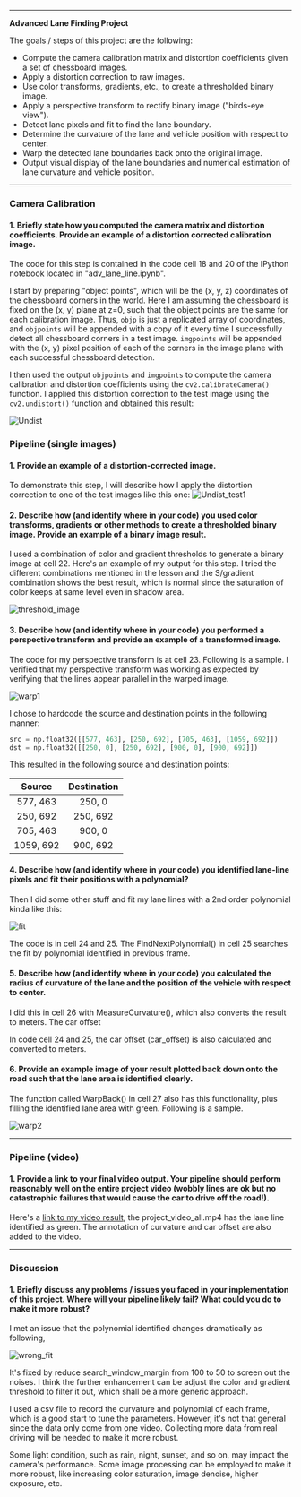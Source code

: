 
---

**Advanced Lane Finding Project**

The goals / steps of this project are the following:

* Compute the camera calibration matrix and distortion coefficients given a set of chessboard images.
* Apply a distortion correction to raw images.
* Use color transforms, gradients, etc., to create a thresholded binary image.
* Apply a perspective transform to rectify binary image ("birds-eye view").
* Detect lane pixels and fit to find the lane boundary.
* Determine the curvature of the lane and vehicle position with respect to center.
* Warp the detected lane boundaries back onto the original image.
* Output visual display of the lane boundaries and numerical estimation of lane curvature and vehicle position.

---

### Camera Calibration

#### 1. Briefly state how you computed the camera matrix and distortion coefficients. Provide an example of a distortion corrected calibration image.

The code for this step is contained in the code cell 18 and 20 of the IPython notebook located in "adv_lane_line.ipynb".  

I start by preparing "object points", which will be the (x, y, z) coordinates of the chessboard corners in the world. Here I am assuming the chessboard is fixed on the (x, y) plane at z=0, such that the object points are the same for each calibration image.  Thus, `objp` is just a replicated array of coordinates, and `objpoints` will be appended with a copy of it every time I successfully detect all chessboard corners in a test image.  `imgpoints` will be appended with the (x, y) pixel position of each of the corners in the image plane with each successful chessboard detection.  

I then used the output `objpoints` and `imgpoints` to compute the camera calibration and distortion coefficients using the `cv2.calibrateCamera()` function.  I applied this distortion correction to the test image using the `cv2.undistort()` function and obtained this result: 

![Undist](/Output/Undist.png)



### Pipeline (single images)

#### 1. Provide an example of a distortion-corrected image.

To demonstrate this step, I will describe how I apply the distortion correction to one of the test images like this one:
![Undist_test1](/Output/Undist_test1.png)

#### 2. Describe how (and identify where in your code) you used color transforms, gradients or other methods to create a thresholded binary image.  Provide an example of a binary image result.

I used a combination of color and gradient thresholds to generate a binary image at cell 22.  Here's an example of my output for this step.   I tried the different combinations mentioned in the lesson and the S/gradient combination shows the best result, which is normal since the saturation of color keeps at same level even in shadow area.

![threshold_image](/Output/threshold_image.png)                 



#### 3. Describe how (and identify where in your code) you performed a perspective transform and provide an example of a transformed image.

The code for my perspective transform is at cell 23.  Following is a sample. I verified that my perspective transform was working as expected by verifying that the lines appear parallel in the warped image.

![warp1](/Output/warp1.png)

I chose to hardcode the source and destination points in the following manner:

```python
src = np.float32([[577, 463], [250, 692], [705, 463], [1059, 692]])
dst = np.float32([[250, 0], [250, 692], [900, 0], [900, 692]])
```

This resulted in the following source and destination points:

|  Source   | Destination |
| :-------: | :---------: |
| 577, 463  |   250, 0    |
| 250, 692  |  250, 692   |
| 705, 463  |   900, 0    |
| 1059, 692 |  900, 692   |



#### 4. Describe how (and identify where in your code) you identified lane-line pixels and fit their positions with a polynomial?

Then I did some other stuff and fit my lane lines with a 2nd order polynomial kinda like this:

![fit](/Output/fit.png)

The code is in cell 24 and 25. The FindNextPolynomial() in cell 25 searches the fit by polynomial identified in previous frame.



#### 5. Describe how (and identify where in your code) you calculated the radius of curvature of the lane and the position of the vehicle with respect to center.

I did this in cell 26 with MeasureCurvature(), which also converts the result to meters. The car offset 

In code cell 24 and 25, the car offset (car_offset) is also calculated and converted to meters.

#### 6. Provide an example image of your result plotted back down onto the road such that the lane area is identified clearly.

The function called WarpBack() in cell 27 also has this functionality, plus filling the identified lane area with green. Following is a sample.

![warp2](/Output/warp2.png)



---

### Pipeline (video)

#### 1. Provide a link to your final video output.  Your pipeline should perform reasonably well on the entire project video (wobbly lines are ok but no catastrophic failures that would cause the car to drive off the road!).

Here's a [link to my video result](/project_video_all.mp4), the project_video_all.mp4 has the lane line identified as green. The annotation of curvature and car offset are also added to the video.

---

### Discussion

#### 1. Briefly discuss any problems / issues you faced in your implementation of this project.  Where will your pipeline likely fail?  What could you do to make it more robust?

I met an issue that the polynomial identified changes dramatically as following,

![wrong_fit](/Output/wrong_fit.png)



It's fixed by reduce search_window_margin from 100 to 50 to screen out the noises. I think the further enhancement can be adjust the color and gradient threshold to filter it out, which shall be a more generic approach.

I used a csv file to record the curvature and polynomial of each frame, which is a good start to tune the parameters. However, it's not that general since the data only come from one video. Collecting more data from real driving will be needed to make it more robust.

Some light condition, such as rain, night, sunset, and so on, may impact the camera's performance. Some image processing can be employed to make it more robust, like increasing color saturation, image denoise, higher exposure, etc.

